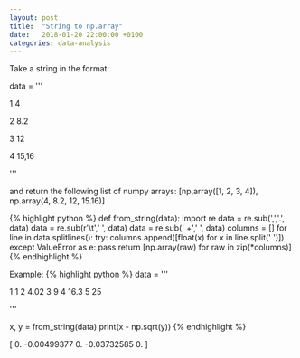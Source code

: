 ```yaml
---
layout: post
title:  "String to np.array"
date:   2018-01-20 22:00:00 +0100
categories: data-analysis
---
```


Take a string in the format:

data = '''

1   4

2   8.2

3 12

4     15,16

'''

and return the following list of numpy arrays:
[np,array([1, 2, 3, 4]),
np.array(4, 8.2, 12, 15.16)]



{% highlight python %}
def from_string(data):
    import re
    data = re.sub(',','.', data)
    data = re.sub(r'\t',' ', data)
    data = re.sub(' +',' ', data)
    columns = []
    for line in data.splitlines():
        try:
            columns.append([float(x) for x in line.split(' ')])         
        except ValueError as e:
            pass
    return [np.array(raw) for raw in zip(*columns)]
{% endhighlight %}



Example:
{% highlight python %}
data = '''

1  1
2  4.02
3  9
4  16.3
5 25

'''

x, y = from_string(data)
print(x - np.sqrt(y))
{% endhighlight %}

[ 0.         -0.00499377  0.         -0.03732585  0.        ]
